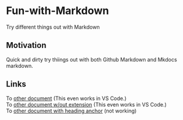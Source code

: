 # Fun-with-Markdown

Try different things out with Markdown

## Motivation

Quick and dirty try thiings out with both Github Markdown and Mkdocs markdown.

## Links

To [other document](other.md) (This even works in VS Code.)  
To [other document w/out extension](other) (This even works in VS Code.)  
To [other document with heading anchor](other.md/Anchor) (not working)
